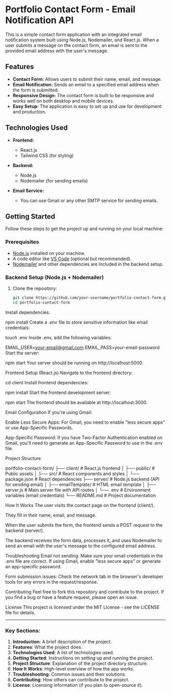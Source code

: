 # Portfolio Contact Form - Email Notification API

This is a simple contact form application with an integrated email notification system built using Node.js, Nodemailer, and React.js. When a user submits a message on the contact form, an email is sent to the provided email address with the user's message.

## Features

- **Contact Form:** Allows users to submit their name, email, and message.
- **Email Notification:** Sends an email to a specified email address when the form is submitted.
- **Responsive Design:** The contact form is built to be responsive and works well on both desktop and mobile devices.
- **Easy Setup:** The application is easy to set up and use for development and production.

## Technologies Used

- **Frontend:**
  - React.js
  - Tailwind CSS (for styling)

- **Backend:**
  - Node.js
  - Nodemailer (for sending emails)

- **Email Service:**
  - You can use Gmail or any other SMTP service for sending emails.

## Getting Started

Follow these steps to get the project up and running on your local machine:

### Prerequisites

- [Node.js](https://nodejs.org/) installed on your machine.
- A code editor like [VS Code](https://code.visualstudio.com/) (optional but recommended).
- [Nodemailer](https://www.npmjs.com/package/nodemailer) and other dependencies are included in the backend setup.

### Backend Setup (Node.js + Nodemailer)

1. Clone the repository:

   ```bash
   git clone https://github.com/your-username/portfolio-contact-form.git
   cd portfolio-contact-form
Install dependencies:


npm install
Create a .env file to store sensitive information like email credentials:


touch .env
Inside .env, add the following variables:


EMAIL_USER=your-email@gmail.com
EMAIL_PASS=your-email-password
Start the server:


npm start
Your server should be running on http://localhost:5000.

Frontend Setup (React.js)
Navigate to the frontend directory:


cd client
Install frontend dependencies:


npm install
Start the frontend development server:



npm start
The frontend should be available at http://localhost:3000.

Email Configuration
If you're using Gmail:

Enable Less Secure Apps: For Gmail, you need to enable "less secure apps" or use App-Specific Passwords.

App-Specific Password: If you have Two-Factor Authentication enabled on Gmail, you'll need to generate an App-Specific Password to use in the .env file.

Project Structure

portfolio-contact-form/
├── client/                # React.js frontend
│   ├── public/            # Public assets
│   ├── src/               # React components and styles
│   └── package.json       # React dependencies
├── server/                # Node.js backend (API for sending email)
│   ├── emailTemplate/     # HTML email template
│   ├── server.js          # Main server file with API routes
│   └── .env               # Environment variables (email credentials)
└── README.md              # Project documentation

How It Works
The user visits the contact page on the frontend (client/).

They fill in their name, email, and message.

When the user submits the form, the frontend sends a POST request to the backend (server/).

The backend receives the form data, processes it, and uses Nodemailer to send an email with the user's message to the configured email address.

Troubleshooting
Email not sending: Make sure your email credentials in the .env file are correct. If using Gmail, enable "less secure apps" or generate an app-specific password.

Form submission issues: Check the network tab in the browser's developer tools for any errors in the request/response.

Contributing
Feel free to fork this repository and contribute to the project. If you find a bug or have a feature request, please open an issue.

License
This project is licensed under the MIT License - see the LICENSE file for details.

---

### Key Sections:

1. **Introduction**: A brief description of the project.
2. **Features**: What the project does.
3. **Technologies Used**: A list of technologies used.
4. **Getting Started**: Instructions on setting up and running the project.
5. **Project Structure**: Explanation of the project directory structure.
6. **How It Works**: High-level overview of how the app works.
7. **Troubleshooting**: Common issues and their solutions.
8. **Contributing**: How others can contribute to the project.
9. **License**: Licensing information (if you plan to open-source it).



